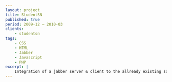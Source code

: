 ```yaml
---
layout: project
title: StudentSN
published: true
period: 2009-12 – 2010-03
clients:
    - studentsn
tags:
    - CSS
    - HTML
    - Jabber
    - Javascript
    - PHP
excerpt: |
    Integration of a jabber server & client to the allready existing social network solution by creating a whole new jabber api client written in Javascript.
---
```


